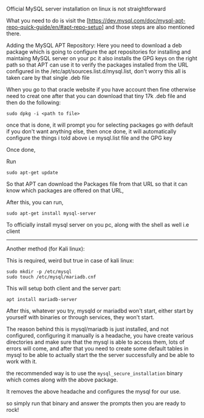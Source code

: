 Official MySQL server installation on linux is not straightforward

What you need to do is visit the [https://dev.mysql.com/doc/mysql-apt-repo-quick-guide/en/#apt-repo-setup]
and those steps are also mentioned there.

Adding the MySQL APT Repository:
Here you need to download a deb package which is going to configure the apt repositories for installing and maintaing MySQL server on your pc
it also installs the GPG keys on the right path so that APT can use it to verify the packages installed from the URL configured in the 
/etc/apt/sources.list.d/mysql.list,
don't worry this all is taken care by that single .deb file

When you go to that oracle website if you have account then fine otherwise need to creat one 
after that you can download that tiny 17k .deb file and then do the following:

```
sudo dpkg -i <path to file>
```

once that is done, it will prompt you for selecting packages go with default if you don't want anything else,
then once done, it will automatically configure the things i told above i.e mysql.list file and the GPG key 

Once done, 

Run 
```
sudo apt-get update
```
So that APT can download the Packages file from that URL so that it can know which packages are offered on that URL,


After this, you can run,

```
sudo apt-get install mysql-server
```

To officially install mysql server on you pc, along with the shell as well i.e client





---

Another method (for Kali linux):

This is required, weird but true in case of kali linux:
```
sudo mkdir -p /etc/mysql
sudo touch /etc/mysql/mariadb.cnf
```

This will setup both client and the server part:

```
apt install mariadb-server
```

After this, whatever you try, mysqld or mariadbd won't start, either start by yourself with binaries or through services, they won't start.

The reason behind this is mysql/mariadb is just installed, and not configured, configuring it manually is a headache, you have create various directories and make sure that the mysql is able to access them, lots of errors will come, and after that you need to create some default tables 
in mysql to be able to actually start the the server successfully and be able to work with it.

the recommended way is to use the `mysql_secure_installation` binary which comes along with the above package.


It removes the above headache and configures the mysql for our use.

so simply run that binary and answer the prompts then you are ready to rock!








